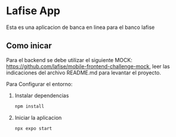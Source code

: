 # Lafise App

Esta es una aplicacion de banca en linea para el banco lafise

## Como inicar

Para el backend se debe utilizar el siguiente MOCK:
https://github.com/lafise/mobile-frontend-challenge-mock, leer las indicaciones del archivo
README.md para levantar el proyecto.

Para Configurar el entorno:
1. Instalar dependencias

   ```bash
   npm install
   ```

2. Iniciar la aplicacion

   ```bash
   npx expo start
   ```

